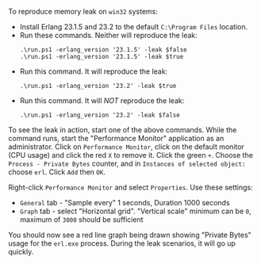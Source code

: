 To reproduce memory leak on `win32` systems:

* Install Erlang 23.1.5 and 23.2 to the default `C:\Program Files` location.
* Run these commands. Neither will reproduce the leak:
    ```
    .\run.ps1 -erlang_version '23.1.5' -leak $false
    .\run.ps1 -erlang_version '23.1.5' -leak $true
    ```
* Run this command. It will reproduce the leak:
    ```
    .\run.ps1 -erlang_version '23.2' -leak $true
    ```
* Run this command. It will *NOT* reproduce the leak:
    ```
    .\run.ps1 -erlang_version '23.2' -leak $false
    ```

To see the leak in action, start one of the above commands. While the command
runs, start the "Performance Monitor" application as an administrator. Click on
`Performance Monitor`, click on the default monitor (CPU usage) and click the
red `X` to remove it. Click the green `+`. Choose the `Process - Private Bytes`
counter, and in `Instances of selected object:` choose `erl`. Click `Add` then
`OK`.

Right-click `Performance Monitor` and select `Properties`. Use these settings:

* `General` tab - "Sample every" 1 seconds, Duration 1000 seconds
* `Graph` tab - select "Horizontal grid". "Vertical scale" minimum can be `0`, maximum of `3000` should be sufficient

You should now see a red line graph being drawn showing "Private Bytes" usage
for the `erl.exe` process. During the leak scenarios, it will go up quickly.
